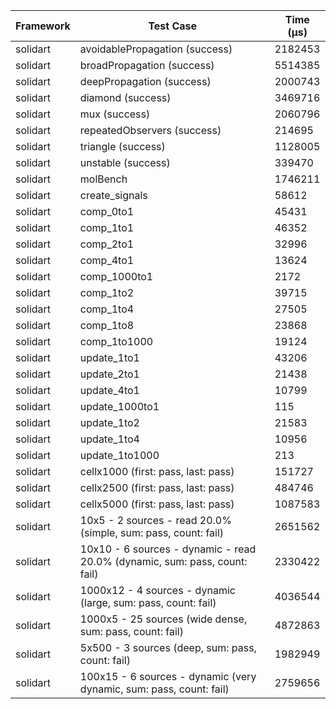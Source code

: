 | Framework | Test Case | Time (μs) |
| --- | --- | --- |
| solidart | avoidablePropagation (success) | 2182453 |
| solidart | broadPropagation (success) | 5514385 |
| solidart | deepPropagation (success) | 2000743 |
| solidart | diamond (success) | 3469716 |
| solidart | mux (success) | 2060796 |
| solidart | repeatedObservers (success) | 214695 |
| solidart | triangle (success) | 1128005 |
| solidart | unstable (success) | 339470 |
| solidart | molBench | 1746211 |
| solidart | create_signals | 58612 |
| solidart | comp_0to1 | 45431 |
| solidart | comp_1to1 | 46352 |
| solidart | comp_2to1 | 32996 |
| solidart | comp_4to1 | 13624 |
| solidart | comp_1000to1 | 2172 |
| solidart | comp_1to2 | 39715 |
| solidart | comp_1to4 | 27505 |
| solidart | comp_1to8 | 23868 |
| solidart | comp_1to1000 | 19124 |
| solidart | update_1to1 | 43206 |
| solidart | update_2to1 | 21438 |
| solidart | update_4to1 | 10799 |
| solidart | update_1000to1 | 115 |
| solidart | update_1to2 | 21583 |
| solidart | update_1to4 | 10956 |
| solidart | update_1to1000 | 213 |
| solidart | cellx1000 (first: pass, last: pass) | 151727 |
| solidart | cellx2500 (first: pass, last: pass) | 484746 |
| solidart | cellx5000 (first: pass, last: pass) | 1087583 |
| solidart | 10x5 - 2 sources - read 20.0% (simple, sum: pass, count: fail) | 2651562 |
| solidart | 10x10 - 6 sources - dynamic - read 20.0% (dynamic, sum: pass, count: fail) | 2330422 |
| solidart | 1000x12 - 4 sources - dynamic (large, sum: pass, count: fail) | 4036544 |
| solidart | 1000x5 - 25 sources (wide dense, sum: pass, count: fail) | 4872863 |
| solidart | 5x500 - 3 sources (deep, sum: pass, count: fail) | 1982949 |
| solidart | 100x15 - 6 sources - dynamic (very dynamic, sum: pass, count: fail) | 2759656 |
